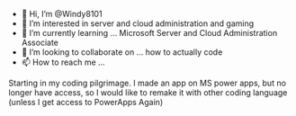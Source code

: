 - 👋 Hi, I’m @Windy8101
- 👀 I’m interested in server and cloud administration and gaming
- 🌱 I’m currently learning ... Microsoft Server and Cloud Administration Associate
- 💞️ I’m looking to collaborate on ... how to actually code
- 📫 How to reach me ...

Starting in my coding pilgrimage. I made an app on MS power apps, but no longer have access, so I would like to remake it with other coding language (unless I get access to PowerApps Again)

<!---
Windy8101/Windy8101 is a ✨ special ✨ repository because its `README.md` (this file) appears on your GitHub profile.
You can click the Preview link to take a look at your changes.
--->
